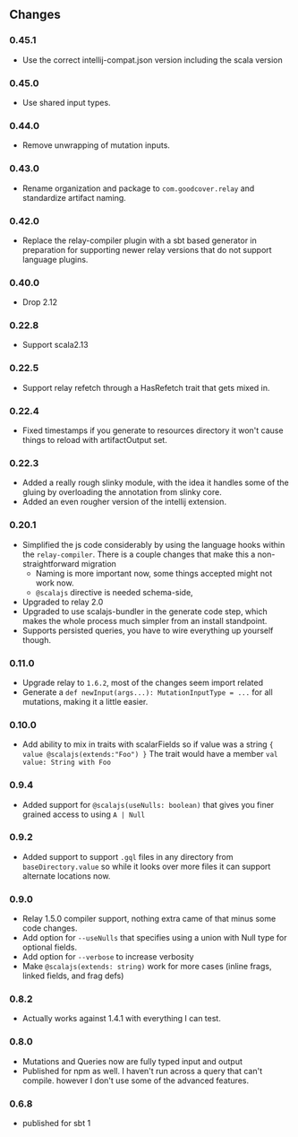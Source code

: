 ## Changes

### 0.45.1

- Use the correct intellij-compat.json version including the scala version

### 0.45.0

- Use shared input types.

### 0.44.0

- Remove unwrapping of mutation inputs.

### 0.43.0

- Rename organization and package to `com.goodcover.relay` and standardize artifact naming.

### 0.42.0

- Replace the relay-compiler plugin with a sbt based generator in preparation for supporting newer relay versions that
  do not support language plugins.

### 0.40.0

- Drop 2.12

### 0.22.8

- Support scala2.13

### 0.22.5

- Support relay refetch through a HasRefetch trait that gets mixed in.

### 0.22.4

- Fixed timestamps if you generate to resources directory it won't cause things to reload with
  artifactOutput set.

### 0.22.3

- Added a really rough slinky module, with the idea it handles some of the gluing by overloading the annotation
  from slinky core.
- Added an even rougher version of the intellij extension.

### 0.20.1

- Simplified the js code considerably by using the language hooks within the `relay-compiler`.
  There is a couple changes that make this a non-straightforward migration
    - Naming is more important now, some things accepted might not work now.
    - `@scalajs` directive is needed schema-side,
- Upgraded to relay 2.0
- Upgraded to use scalajs-bundler in the generate code step, which makes the whole process much simpler from
  an install standpoint.
- Supports persisted queries, you have to wire everything up yourself though.

### 0.11.0

- Upgrade relay to `1.6.2`, most of the changes seem import related
- Generate a `def newInput(args...): MutationInputType = ...` for all
  mutations, making it a little easier.

### 0.10.0

- Add ability to mix in traits with scalarFields so if value was
  a string `{ value @scalajs(extends:"Foo") }`
  The trait would have a member `val value: String with Foo`

### 0.9.4

- Added support for `@scalajs(useNulls: boolean)` that gives you finer grained access to
  using `A | Null`

### 0.9.2

- Added support to support `.gql` files in any directory from `baseDirectory.value` so while
  it looks over more files it can support alternate locations now.

### 0.9.0

- Relay 1.5.0 compiler support, nothing extra came of that minus some code changes.
- Add option for `--useNulls` that specifies using a union with Null type for optional fields.
- Add option for `--verbose` to increase verbosity
- Make `@scalajs(extends: string)` work for more cases (inline frags, linked fields, and frag defs)

### 0.8.2

- Actually works against 1.4.1 with everything I can test.

### 0.8.0

- Mutations and Queries now are fully typed input and output
- Published for npm as well. I haven't run across a query that can't compile.
  however I don't use some of the advanced features.

### 0.6.8

- published for sbt 1
